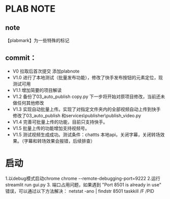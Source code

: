 # PLAB NOTE

## note
【plabmark】为一些特殊的标记

## commit：
- V0 拉取后首次提交 添加plabnote
- V1.0 进行了本地测试（批量发布功能），修改了快手发布按钮的元素定位，现测试可用
- V1.1 增加简要的项目解读
- V1.2 备份了03_auto_publish copy.py 下一步将开始对原项目修改，当前还未做任何其他修改
- V1.3 实现自动批量上传。实现了对指定文件夹内的全部视频自动上传到快手 修改了03_auto_publish 和services\publisher\publish_video.py
- V1.4 完善可批量上传的功能，目前只支持快手。
- V1.5 批量上传的功能增加支持视频号。
- V1.5 测试视频生成成功。测试条件：chattts 本地api，关闭字幕，关闭转场效果。（字幕和转场效果会报错，后续排查）


# 启动
1.以debug模式启动chrome 
chrome --remote-debugging-port=9222
2.运行
streamlit run gui.py
3. 端口占用问题，如果遇到 "Port 8501 is already in use" 错误，可以通过以下方法解决：
netstat -ano | findstr 8501
taskkill /F /PID <PID>

